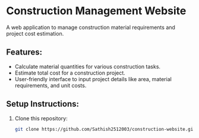 # Construction Management Website

A web application to manage construction material requirements and project cost estimation.

## Features:
- Calculate material quantities for various construction tasks.
- Estimate total cost for a construction project.
- User-friendly interface to input project details like area, material requirements, and unit costs.

## Setup Instructions:
1. Clone this repository:
   ```bash
   git clone https://github.com/Sathish2512003/construction-website.git

